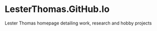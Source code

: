 LesterThomas.GitHub.Io
======================

Lester Thomas homepage detailing work, research and hobby projects
